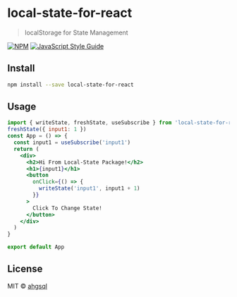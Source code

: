 # local-state-for-react

> localStorage for State Management

[![NPM](https://img.shields.io/npm/v/local-state-for-react.svg)](https://www.npmjs.com/package/local-state-for-react) [![JavaScript Style Guide](https://img.shields.io/badge/code_style-standard-brightgreen.svg)](https://standardjs.com)

## Install

```bash
npm install --save local-state-for-react
```

## Usage

```jsx
import { writeState, freshState, useSubscribe } from 'local-state-for-react'
freshState({ input1: 1 })
const App = () => {
  const input1 = useSubscribe('input1')
  return (
    <div>
      <h2>Hi From Local-State Package!</h2>
      <h1>{input1}</h1>
      <button
        onClick={() => {
          writeState('input1', input1 + 1)
        }}
      >
        Click To Change State!
      </button>
    </div>
  )
}

export default App
```

## License

MIT © [ahgsql](https://github.com/ahgsql)
